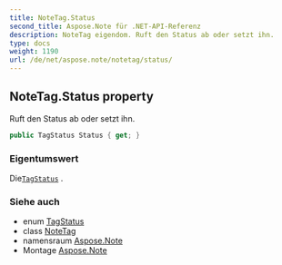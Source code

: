 ```yaml
---
title: NoteTag.Status
second_title: Aspose.Note für .NET-API-Referenz
description: NoteTag eigendom. Ruft den Status ab oder setzt ihn.
type: docs
weight: 1190
url: /de/net/aspose.note/notetag/status/
---
```

## NoteTag.Status property

Ruft den Status ab oder setzt ihn.

```csharp
public TagStatus Status { get; }
```

### Eigentumswert

Die[`TagStatus`](../../tagstatus/) .

### Siehe auch

* enum [TagStatus](../../tagstatus/)
* class [NoteTag](../)
* namensraum [Aspose.Note](../../notetag/)
* Montage [Aspose.Note](../../../)


